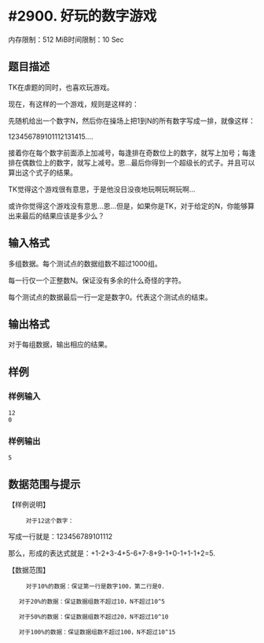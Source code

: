 # #2900. 好玩的数字游戏

内存限制：512 MiB时间限制：10 Sec

## 题目描述

TK在虐题的同时，也喜欢玩游戏。

现在，有这样的一个游戏，规则是这样的：

先随机给出一个数字N，然后你在操场上把1到N的所有数字写成一排，就像这样：

123456789101112131415&hellip;.

接着你在每个数字前面添上加减号，每逢排在奇数位上的数字，就写上加号；每逢排在偶数位上的数字，就写上减号。恩&hellip;最后你得到一个超级长的式子。并且可以算出这个式子的结果。

TK觉得这个游戏很有意思，于是他没日没夜地玩啊玩啊玩啊&hellip;

或许你觉得这个游戏没有意思&hellip;恩&hellip;但是，如果你是TK，对于给定的N，你能够算出来最后的结果应该是多少么？

## 输入格式

多组数据。每个测试点的数据组数不超过1000组。

每一行仅一个正整数N。保证没有多余的什么奇怪的字符。

每个测试点的数据最后一行一定是数字0。代表这个测试点的结束。

## 输出格式

 

对于每组数据，输出相应的结果。

## 样例

### 样例输入

    
    12
    0
    
    

### 样例输出

    
    5
    

## 数据范围与提示

【样例说明】

         对于12这个数字：

写成一行就是：123456789101112

那么，形成的表达式就是：+1-2+3-4+5-6+7-8+9-1+0-1+1-1+2=5.

【数据范围】

         对于10%的数据：保证第一行是数字100，第二行是0.

       对于20%的数据：保证数据组数不超过10，N不超过10^5

       对于50%的数据：保证数据组数不超过20，N不超过10^10

       对于100%的数据：保证数据组数不超过100，N不超过10^15
